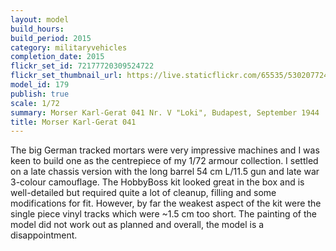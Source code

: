 ```yaml
---
layout: model
build_hours: 
build_period: 2015
category: militaryvehicles
completion_date: 2015
flickr_set_id: 72177720309524722
flickr_set_thumbnail_url: https://live.staticflickr.com/65535/53020772412_0556bf8b4c_m.jpg
model_id: 179
publish: true
scale: 1/72
summary: Morser Karl-Gerat 041 Nr. V "Loki", Budapest, September 1944
title: Morser Karl-Gerat 041
---
```


The big German tracked mortars were very impressive machines and I was keen to build one as the centrepiece of my 1/72 armour collection. I settled on a late chassis version with the long barrel 54 cm L/11.5 gun and late war 3-colour camouflage. The HobbyBoss kit looked great in the box and is well-detailed but required quite a lot of cleanup, filling and some modifications for fit. However, by far the weakest aspect of the kit were the single piece vinyl tracks which were ~1.5 cm too short. The painting of the model did not work out as planned and overall, the model is a disappointment.
